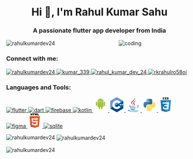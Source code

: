 <h1 align="center">Hi 👋, I'm Rahul Kumar Sahu</h1>
<h3 align="center">A passionate flutter app developer from India</h3>

<!-- GIF image -->
<img align="right" alt="coding" width="200" src="https://github.com/rahulkumardev24/rahulkumardev24/blob/main/ezgif.com-optimize.gif">

<!-- Profile views counter -->
<p align="left"> 
  <img src="https://komarev.com/ghpvc/?username=rahulkumardev24&label=Profile%20views&color=0e75b6&style=flat" alt="rahulkumardev24"  /> 
</p>

<!-- Social Media Links -->
<h3 align="left">Connect with me:</h3>
<p align="left">
  <a href="https://linkedin.com/in/rahulkumardev24" target="blank">
    <img align="center" src="https://raw.githubusercontent.com/rahuldkjain/github-profile-readme-generator/master/src/images/icons/Social/linked-in-alt.svg" alt="rahulkumardev24" height="30" width="40" />
  </a>
  <a href="https://instagram.com/kumar_339" target="blank">
    <img align="center" src="https://raw.githubusercontent.com/rahuldkjain/github-profile-readme-generator/master/src/images/icons/Social/instagram.svg" alt="kumar_339" height="30" width="40" />
  </a>
  <a href="https://dribbble.com/rahul_kumar_dev_24" target="blank">
    <img align="center" src="https://raw.githubusercontent.com/rahuldkjain/github-profile-readme-generator/master/src/images/icons/Social/dribbble.svg" alt="rahul_kumar_dev_24" height="30" width="40" />
  </a>
  <a href="https://auth.geeksforgeeks.org/user/rkrahulro58oi" target="blank">
    <img align="center" src="https://raw.githubusercontent.com/rahuldkjain/github-profile-readme-generator/master/src/images/icons/Social/geeks-for-geeks.svg" alt="rkrahulro58oi" height="30" width="40" />
  </a>
</p>

<!-- Tools and Languages Section -->
<h3 align="left">Languages and Tools:</h3>
<p align="left">
    <a href="https://flutter.dev" target="_blank" rel="noreferrer"> 
    <img src="https://www.vectorlogo.zone/logos/flutterio/flutterio-icon.svg" alt="flutter" width="40" height="40"/> 
  </a> 
    <a href="https://dart.dev" target="_blank" rel="noreferrer"> 
    <img src="https://www.vectorlogo.zone/logos/dartlang/dartlang-icon.svg" alt="dart" width="40" height="40"/> 
  </a>
    <a href="https://firebase.google.com/" target="_blank" rel="noreferrer"> 
    <img src="https://www.vectorlogo.zone/logos/firebase/firebase-icon.svg" alt="firebase" width="40" height="40"/> 
  </a> 
    <a href="https://kotlinlang.org" target="_blank" rel="noreferrer"> 
    <img src="https://www.vectorlogo.zone/logos/kotlinlang/kotlinlang-icon.svg" alt="kotlin" width="40" height="40"/> 
  </a> 
  <a href="https://developer.android.com" target="_blank" rel="noreferrer"> 
    <img src="https://raw.githubusercontent.com/devicons/devicon/master/icons/android/android-original-wordmark.svg" alt="android" width="40" height="40"/> 
  </a> 
  <a href="https://www.w3schools.com/cpp/" target="_blank" rel="noreferrer"> 
    <img src="https://raw.githubusercontent.com/devicons/devicon/master/icons/cplusplus/cplusplus-original.svg" alt="cplusplus" width="40" height="40"/> 
  </a> 
    <a href="https://www.java.com" target="_blank" rel="noreferrer"> 
    <img src="https://raw.githubusercontent.com/devicons/devicon/master/icons/java/java-original.svg" alt="java" width="40" height="40"/> 
  </a> 
   <a href="https://www.python.org" target="_blank" rel="noreferrer"> 
    <img src="https://raw.githubusercontent.com/devicons/devicon/master/icons/python/python-original.svg" alt="python" width="40" height="40"/> 
  </a> 
  <a href="https://www.w3schools.com/css/" target="_blank" rel="noreferrer"> 
    <img src="https://raw.githubusercontent.com/devicons/devicon/master/icons/css3/css3-original-wordmark.svg" alt="css3" width="40" height="40"/> 
  </a> 
 
  <a href="https://www.figma.com/" target="_blank" rel="noreferrer"> 
    <img src="https://www.vectorlogo.zone/logos/figma/figma-icon.svg" alt="figma" width="40" height="40"/> 
  </a> 


  <a href="https://www.w3.org/html/" target="_blank" rel="noreferrer"> 
    <img src="https://raw.githubusercontent.com/devicons/devicon/master/icons/html5/html5-original-wordmark.svg" alt="html5" width="40" height="40"/> 
  </a> 

  <a href="https://www.sqlite.org/" target="_blank" rel="noreferrer"> 
    <img src="https://www.vectorlogo.zone/logos/sqlite/sqlite-icon.svg" alt="sqlite" width="40" height="40"/> 
  </a>
</p>

<!-- GitHub Stats -->
<p>
  <img align="left" src="https://github-readme-stats.vercel.app/api/top-langs?username=rahulkumardev24&show_icons=true&locale=en&layout=compact" alt="rahulkumardev24" />
</p>

<p>
  &nbsp;<img align="center" src="https://github-readme-stats.vercel.app/api?username=rahulkumardev24&show_icons=true&locale=en" alt="rahulkumardev24" />
</p>

<p>
  <img align="center" src="https://github-readme-streak-stats.herokuapp.com/?user=rahulkumardev24&" alt="rahulkumardev24" />
</p>
